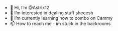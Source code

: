- 👋 Hi, I’m @Astrlx12
- 👀 I’m interested in dealing stuff sheeesh
- 🌱 I’m currently learning how to combo on Cammy
- 📫 How to reach me - im stuck in the backrooms
